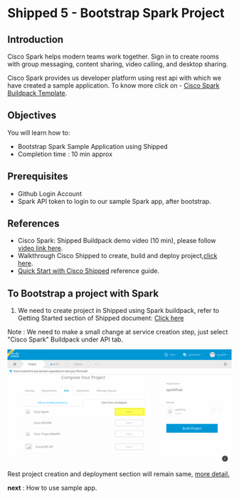 # Shipped 5 - Bootstrap Spark Project

## Introduction 
Cisco Spark helps modern teams work together. Sign in to create rooms with group messaging, content sharing, video calling, and desktop sharing.

Cisco Spark provides  us developer platform using rest api with which we have created a sample  application. To know more click on - <a href="https://github.com/CiscoCloud/shipped-buildpack-template-spark" target="_blank">Cisco Spark Buildpack Template</a>.

## Objectives
You will learn how to:
- Bootstrap Spark Sample Application using Shipped
- Completion time : 10 min approx

## Prerequisites

- Github Login Account
- Spark API token to login to our sample Spark app, after bootstrap.

## References
- Cisco Spark: Shipped Buildpack demo video (10 min), please follow <a href="https://cisco.webex.com/cisco/ldr.php?RCID=98837d3fbf139ce537e8f11a660ccff0" target="_blank" >video link here</a>.
- Walkthrough Cisco Shipped to create, build and deploy project,<a href="http://shipped-cisco.com/shipped/api-docs/build/index.html#walkthroughs" target="_blank">click here</a>. 
- <a href="https://github.com/CiscoCloud/Shipped-Learning-Labs/blob/master/labs/shipped-quick-start/1.md" target="_blank">Quick Start with Cisco Shipped</a> reference guide. 

## To Bootstrap a project with Spark 

1. We need to create project in Shipped using Spark buildpack, refer to Getting Started section of Shipped document: <a href="http://shipped-cisco.com/shipped/api-docs/build/index.html#walkthroughs" target="_blank">Click here</a>

Note : We need to make a small change at service creation step, just select "Cisco Spark" Buildpack under API tab.

![](assets/add-spark-api.png)

Rest project creation and deployment section will remain same, <a href="https://ciscoshipped.io/shipped/api-docs/build/index.html#5.-build-your-project" target="_blank">more detail.</a>

**next** : How to use sample app.
